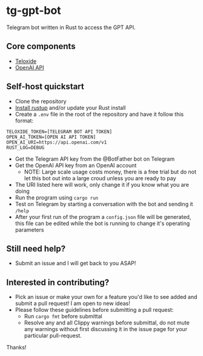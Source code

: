 # tg-gpt-bot
Telegram bot written in Rust to access the GPT API.

## Core components
- [Teloxide](https://github.com/teloxide/teloxide)
- [OpenAI API](https://beta.openai.com/docs/api-reference/introduction)

## Self-host quickstart
- Clone the repository
- [Install rustup](https://rustup.rs/) and/or update your Rust install
- Create a `.env` file in the root of the repository and have it follow this format:
```
TELOXIDE_TOKEN=[TELEGRAM BOT API TOKEN]
OPEN_AI_TOKEN=[OPEN AI API TOKEN]
OPEN_AI_URI=https://api.openai.com/v1
RUST_LOG=DEBUG

```
  - Get the Telegram API key from the @BotFather bot on Telegram
  - Get the OpenAI API key from an OpenAI account
    - NOTE: Large scale usage costs money, there is a free trial but do not let this bot out into a large croud unless you are ready to pay
  - The URI listed here will work, only change it if you know what you are doing
- Run the program using `cargo run`
- Test on Telegram by starting a conversation with the bot and sending it `/help`
- After your first run of the program a `config.json` file will be generated, this file can be edited while the bot is running to change it's operating parameters

## Still need help?
- Submit an issue and I will get back to you ASAP!

## Interested in contributing?
- Pick an issue or make your own for a feature you'd like to see added and submit a pull request! I am open to new ideas!
- Please follow these guidelines before submitting a pull request:
  - Run `cargo fmt` before submittal
  - Resolve any and all Clippy warnings before submittal, do not mute any warnings without first discussing it in the issue page for your particular pull-request.

Thanks!
